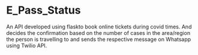 # E_Pass_Status
An API developed using flaskto book online tickets during covid times. And decides the confirmation based on the number of cases in the area/region the person is travelling to and sends the respective message on Whatsapp using Twilio API.
